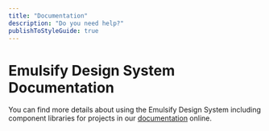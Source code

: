 ```yaml
---
title: "Documentation"
description: "Do you need help?"
publishToStyleGuide: true
---
```


# Emulsify Design System Documentation

You can find more details about using the Emulsify Design System including component libraries for projects in our [documentation](https://docs.emulsify.info/) online.
